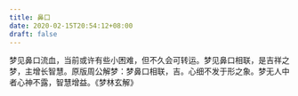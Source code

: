 ```yaml
---
title: 鼻口
date: 2020-02-15T20:54:12+08:00
draft: false
---
```


梦见鼻口流血，当前或许有些小困难，但不久会可转运。梦见鼻口相联，是吉祥之梦，主增长智慧。原版周公解梦：梦鼻口相联，吉。心细不发于形之象。梦无人中者心神不露，智慧增益。《梦林玄解》
